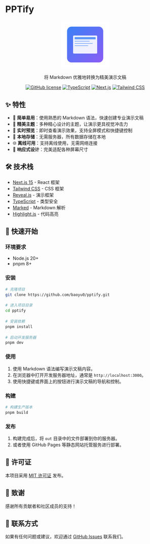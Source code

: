 # PPTify

<div align="center">

<img src="public/icon.svg" alt="PPTify Logo" width="30%" />

将 Markdown 优雅地转换为精美演示文稿

[![GitHub license](https://img.shields.io/github/license/baoyu0/pptify)](https://github.com/baoyu0/pptify/blob/main/LICENSE)
[![TypeScript](https://img.shields.io/badge/TypeScript-5.0-blue)](https://www.typescriptlang.org/)
[![Next.js](https://img.shields.io/badge/Next.js-15.0-black)](https://nextjs.org/)
[![Tailwind CSS](https://img.shields.io/badge/Tailwind%20CSS-3.4-38B2AC)](https://tailwindcss.com/)

</div>

## ✨ 特性

- 🚀 **简单易用**：使用熟悉的 Markdown 语法，快速创建专业演示文稿
- 🎨 **精美主题**：多种精心设计的主题，让演示更具视觉冲击力
- 👀 **实时预览**：即时查看演示效果，支持全屏模式和快捷键控制
- 💾 **本地存储**：无需服务器，所有数据存储在本地
- 🌐 **离线可用**：支持离线使用，无需网络连接
- 📱 **响应式设计**：完美适配各种屏幕尺寸

## 🛠️ 技术栈

- [Next.js 15](https://nextjs.org/) - React 框架
- [Tailwind CSS](https://tailwindcss.com/) - CSS 框架
- [Reveal.js](https://revealjs.com/) - 演示框架
- [TypeScript](https://www.typescriptlang.org/) - 类型安全
- [Marked](https://marked.js.org/) - Markdown 解析
- [Highlight.js](https://highlightjs.org/) - 代码高亮

## 🚀 快速开始

### 环境要求

- Node.js 20+
- pnpm 8+

### 安装

```bash
# 克隆项目
git clone https://github.com/baoyu0/pptify.git

# 进入项目目录
cd pptify

# 安装依赖
pnpm install

# 启动开发服务器
pnpm dev
```

### 使用

1. 使用 Markdown 语法编写演示文稿内容。
2. 在浏览器中打开开发服务器地址，通常是 `http://localhost:3000`。
3. 使用快捷键或界面上的按钮进行演示文稿的导航和控制。

### 构建

```bash
# 构建生产版本
pnpm build
```

### 发布

1. 构建完成后，将 `out` 目录中的文件部署到你的服务器。
2. 或者使用 GitHub Pages 等静态网站托管服务进行部署。

## 📝 许可证

本项目采用 [MIT 许可证](LICENSE) 发布。

## 🙏 致谢

感谢所有贡献者和社区成员的支持！

## 📢 联系方式

如果有任何问题或建议，欢迎通过 [GitHub Issues](https://github.com/baoyu0/pptify/issues) 联系我们。
